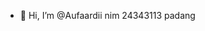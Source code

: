 - 👋 Hi, I’m @Aufaardii
  nim 24343113
  padang

<!---
Aufaardii/Aufaardii is a ✨ special ✨ repository because its `README.md` (this file) appears on your GitHub profile.
You can click the Preview link to take a look at your changes.
--->
